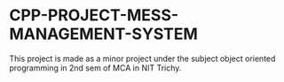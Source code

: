# CPP-PROJECT-MESS-MANAGEMENT-SYSTEM
This project is made as a minor project under the subject object oriented programming in 2nd sem of MCA in NIT Trichy.
